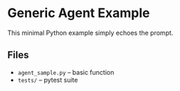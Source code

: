 # Generic Agent Example

This minimal Python example simply echoes the prompt.

## Files

- `agent_sample.py` – basic function
- `tests/` – pytest suite
